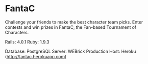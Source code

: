 # FantaC
Challenge your friends to make the best character team picks.  Enter contests and win prizes in FantaC, the Fan-based Tournament of Characters.

Rails: 4.0.1
Ruby: 1.9.3

Database: PostgreSQL
Server: WEBrick
Production Host: Heroku (http://fantac.herokuapp.com)


